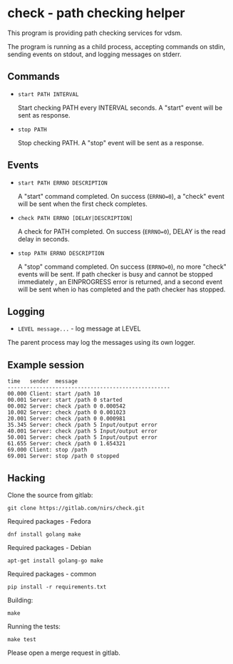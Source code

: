 # check - path checking helper

This program is providing path checking services for vdsm.

The program is running as a child process, accepting commands on stdin,
sending events on stdout, and logging messages on stderr.

## Commands

- `start PATH INTERVAL`

  Start checking PATH every INTERVAL seconds. A "start" event will be
  sent as response.

- `stop PATH`

  Stop checking PATH. A "stop" event will be sent as a response.

## Events

- `start PATH ERRNO DESCRIPTION`

  A "start" command completed. On success (`ERRNO=0`), a "check" event
  will be sent when the first check completes.

- `check PATH ERRNO [DELAY|DESCRIPTION]`

  A check for PATH completed. On success (`ERRNO=0`), DELAY is the read
  delay in seconds.

- `stop PATH ERRNO DESCRIPTION`

  A "stop" command completed. On success (`ERRNO=0`), no more "check"
  events will be sent. If path checker is busy and cannot be stopped
  immediately , an EINPROGRESS error is returned, and a second event
  will be sent when io has completed and the path checker has stopped.

## Logging

- `LEVEL message...` - log message at LEVEL

The parent process may log the messages using its own logger.

## Example session

```
time   sender  message
---------------------------------------------------
00.000 Client: start /path 10
00.001 Server: start /path 0 started
00.002 Server: check /path 0 0.000542
10.002 Server: check /path 0 0.001023
20.001 Server: check /path 0 0.000981
35.345 Server: check /path 5 Input/output error
40.001 Server: check /path 5 Input/output error
50.001 Server: check /path 5 Input/output error
61.655 Server: check /path 0 1.654321
69.000 Client: stop /path
69.001 Server: stop /path 0 stopped
```

## Hacking

Clone the source from gitlab:

```
git clone https://gitlab.com/nirs/check.git
```

Required packages - Fedora
```
dnf install golang make
```

Required packages - Debian
```
apt-get install golang-go make
```

Required packages - common
```
pip install -r requirements.txt
```

Building:
```
make
```

Running the tests:
```
make test
```

Please open a merge request in gitlab.
